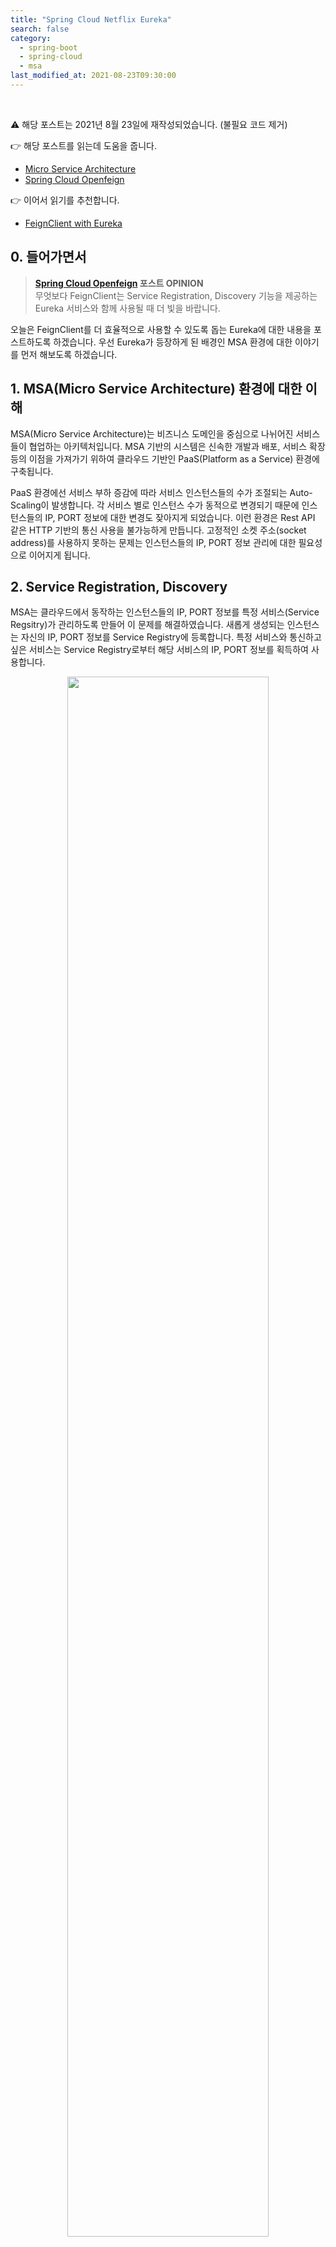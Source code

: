 ```yaml
---
title: "Spring Cloud Netflix Eureka"
search: false
category:
  - spring-boot
  - spring-cloud
  - msa
last_modified_at: 2021-08-23T09:30:00
---
```


<br>

⚠️ 해당 포스트는 2021년 8월 23일에 재작성되었습니다. (불필요 코드 제거)

👉 해당 포스트를 읽는데 도움을 줍니다.
- [Micro Service Architecture][msa-blog-link]
- [Spring Cloud Openfeign][openfeign-link]

👉 이어서 읽기를 추천합니다.
- [FeignClient with Eureka][feignclient-with-eureka-link]

## 0. 들어가면서

> **[Spring Cloud Openfeign][openfeign-link] 포스트 OPINION**<br>
> 무엇보다 FeignClient는 Service Registration, Discovery 기능을 제공하는 Eureka 서비스와 함께 사용될 때 더 빛을 바랍니다.

오늘은 FeignClient를 더 효율적으로 사용할 수 있도록 돕는 Eureka에 대한 내용을 포스트하도록 하겠습니다. 
우선 Eureka가 등장하게 된 배경인 MSA 환경에 대한 이야기를 먼저 해보도록 하겠습니다. 

## 1. MSA(Micro Service Architecture) 환경에 대한 이해
MSA(Micro Service Architecture)는 비즈니스 도메인을 중심으로 나뉘어진 서비스들이 협업하는 아키텍처입니다. 
MSA 기반의 시스템은 신속한 개발과 배포, 서비스 확장 등의 이점을 가져가기 위하여 클라우드 기반인 PaaS(Platform as a Service) 환경에 구축됩니다. 

PaaS 환경에선 서비스 부하 증감에 따라 서비스 인스턴스들의 수가 조절되는 Auto-Scaling이 발생합니다. 
각 서비스 별로 인스턴스 수가 동적으로 변경되기 때문에 인스턴스들의 IP, PORT 정보에 대한 변경도 잦아지게 되었습니다. 
이런 환경은 Rest API 같은 HTTP 기반의 통신 사용을 불가능하게 만듭니다. 
고정적인 소켓 주소(socket address)를 사용하지 못하는 문제는 인스턴스들의 IP, PORT 정보 관리에 대한 필요성으로 이어지게 됩니다.

## 2. Service Registration, Discovery
MSA는 클라우드에서 동작하는 인스턴스들의 IP, PORT 정보를 특정 서비스(Service Regsitry)가 관리하도록 만들어 이 문제를 해결하였습니다. 
새롭게 생성되는 인스턴스는 자신의 IP, PORT 정보를 Service Registry에 등록합니다. 
특정 서비스와 통신하고 싶은 서비스는 Service Registry로부터 해당 서비스의 IP, PORT 정보를 획득하여 사용합니다. 

<p align="center"><img src="/images/spring-cloud-netflix-eureka-1.JPG" width="80%"></p>

## 3. Spring Cloud Netflix Eureka
MSA를 성공적으로 구축한 대표적인 기업인 Netflix는 쉬운 MSA 구축을 돕는 다양한 기술들과 이슈에 대한 해결책들을 Netflix OSS(open source software)를 통해 제공합니다. 
Spring Cloud 프로젝트에서는 Netflix에서 제공하는 대표적인 컴포넌트들을 Spring 프레임워크에서 쉽게 사용할 수 있도록 Spring Cloud Netflix를 제공합니다.

> Spring Cloud Netflix provides Netflix OSS integrations for Spring Boot apps through autoconfiguration 
> and binding to the Spring Environment and other Spring programming model idioms.

### 3.1. Spring Cloud Netflix Components
- Eureka - Service Discovery & Registry
- Hystrix - Fault Tolerance Library(Circuit Breaker) 
- Zuul- API Gateway  
- Ribbon - Client Side Loadbalancer

이번 포스트의 주제인 Eureka 컴포넌트의 구조에 대해 알아보고 이를 구축, 테스트해보도록 하겠습니다. 

### 3.2. Eureka 컴포넌트 구조
- Eureka 서버와 Eureka 클라이언트로 구성됩니다.
- Eureka 서버는 Service Registration, Discovery 기능을 제공합니다.
- Eureka 클라이언트는 Eureka 서버에 자신의 IP, PORT 정보를 등록하고 Service Discovery 기능을 활용합니다.
<p align="center"><img src="/images/spring-cloud-netflix-eureka-2.JPG" width="80%"></p>

### 3.3. Eureka 서버 구축
우선 Eureka 서버를 구축해보도록 하겠습니다. 
간단한 애너테이션과 설정만으로 Eureka 서버 구축이 가능합니다.  

#### 3.3.1. pom.xml
- spring-cloud-starter-netflix-eureka-server dependency 추가

```xml
<?xml version="1.0" encoding="UTF-8"?>
<project xmlns="http://maven.apache.org/POM/4.0.0"
    xmlns:xsi="http://www.w3.org/2001/XMLSchema-instance"
    xsi:schemaLocation="http://maven.apache.org/POM/4.0.0 https://maven.apache.org/xsd/maven-4.0.0.xsd">
    <modelVersion>4.0.0</modelVersion>
    <parent>
        <groupId>org.springframework.boot</groupId>
        <artifactId>spring-boot-starter-parent</artifactId>
        <version>2.2.7.RELEASE</version>
        <relativePath /> <!-- lookup parent from repository -->
    </parent>
    <groupId>cloud.in.action</groupId>
    <artifactId>Eureka</artifactId>
    <version>0.0.1-SNAPSHOT</version>
    <name>Eureka</name>
    <description>Demo project for Spring Boot</description>
    <properties>
        <java.version>11</java.version>
        <spring-cloud.version>Hoxton.SR10</spring-cloud.version>
    </properties>
    <dependencies>
        <dependency>
            <groupId>org.springframework.boot</groupId>
            <artifactId>spring-boot-starter-web</artifactId>
        </dependency>
        <dependency>
            <groupId>org.springframework.cloud</groupId>
            <artifactId>spring-cloud-starter-netflix-eureka-server</artifactId>
        </dependency>
        <dependency>
            <groupId>org.springframework.boot</groupId>
            <artifactId>spring-boot-starter-test</artifactId>
            <scope>test</scope>
        </dependency>
    </dependencies>
    <dependencyManagement>
        <dependencies>
            <dependency>
                <groupId>org.springframework.cloud</groupId>
                <artifactId>spring-cloud-dependencies</artifactId>
                <version>${spring-cloud.version}</version>
                <type>pom</type>
                <scope>import</scope>
            </dependency>
        </dependencies>
    </dependencyManagement>

    <build>
        <plugins>
            <plugin>
                <groupId>org.springframework.boot</groupId>
                <artifactId>spring-boot-maven-plugin</artifactId>
            </plugin>
        </plugins>
    </build>

</project>
```

#### 3.3.2. application.yml
- port를 8761로 지정합니다.
- eureka.client.register-with-eureka, 자신을 Eureka 서버에 등록할지 여부
- eureka.client.fetch-registry, 서버로부터 전달받은 서비스 리스트 정보를 로컬에 캐싱할지 여부

```yml
server:
  port: 8761
eureka:
  client:
    register-with-eureka: false
    fetch-registry: false
```

#### 3.3.3. EurekaApplication 클래스
- @EnableEurekaServer 애너테이션을 추가합니다.

```java
package cloud.in.action;

import org.springframework.boot.SpringApplication;
import org.springframework.boot.autoconfigure.SpringBootApplication;
import org.springframework.cloud.netflix.eureka.server.EnableEurekaServer;

@EnableEurekaServer
@SpringBootApplication
public class EurekaApplication {

    public static void main(String[] args) {
        SpringApplication.run(EurekaApplication.class, args);
    }

}
```

### 3.4. Eureka 클라이언트 구현
다음으로 Eureka 클라이언트를 만들어보도록 하겠습니다. 
간단한 애너테이션과 설정만으로 Eureka 클라이언트 구현이 가능합니다. 
a-service를 Erueka 클라이언트로 구현한 방법에 대해 설명하였지만 같은 방법으로 b-service도 구현하였습니다. 

#### 3.4.1. pom.xml
- spring-cloud-starter-netflix-eureka-client dependency 추가

```xml
<?xml version="1.0" encoding="UTF-8"?>
<project xmlns="http://maven.apache.org/POM/4.0.0" xmlns:xsi="http://www.w3.org/2001/XMLSchema-instance"
    xsi:schemaLocation="http://maven.apache.org/POM/4.0.0 https://maven.apache.org/xsd/maven-4.0.0.xsd">
    <modelVersion>4.0.0</modelVersion>
    <parent>
        <groupId>org.springframework.boot</groupId>
        <artifactId>spring-boot-starter-parent</artifactId>
        <version>2.2.7.RELEASE</version>
        <relativePath/> <!-- lookup parent from repository -->
    </parent>
    <groupId>cloud.in.action</groupId>
    <artifactId>a-service</artifactId>
    <version>0.0.1-SNAPSHOT</version>
    <name>a-service</name>
    <description>Demo project for Spring Boot</description>
    <properties>
        <java.version>11</java.version>
        <spring-cloud.version>Hoxton.SR10</spring-cloud.version>
    </properties>
    <dependencies>
        <dependency>
            <groupId>org.springframework.boot</groupId>
            <artifactId>spring-boot-starter-web</artifactId>
        </dependency>
        <dependency>
            <groupId>org.springframework.cloud</groupId>
            <artifactId>spring-cloud-starter-netflix-eureka-client</artifactId>
        </dependency>

        <dependency>
            <groupId>org.springframework.boot</groupId>
            <artifactId>spring-boot-starter-test</artifactId>
            <scope>test</scope>
        </dependency>
    </dependencies>
    <dependencyManagement>
        <dependencies>
            <dependency>
                <groupId>org.springframework.cloud</groupId>
                <artifactId>spring-cloud-dependencies</artifactId>
                <version>${spring-cloud.version}</version>
                <type>pom</type>
                <scope>import</scope>
            </dependency>
        </dependencies>
    </dependencyManagement>

    <build>
        <plugins>
            <plugin>
                <groupId>org.springframework.boot</groupId>
                <artifactId>spring-boot-maven-plugin</artifactId>
            </plugin>
        </plugins>
    </build>

</project>
```

#### 3.4.2. application.yml
- port를 0으로 지정합니다. 임의의 숫자를 port로 지정받습니다.
- spring.application.name, 서버의 이름을 지정합니다. Eureka 서비스 이름으로 서버 리스트에 등록됩니다.
- eureka.client.register-with-eureka, 자신을 Eureka 서버에 등록할지 여부
- eureka.client.fetch-registry, 서버로부터 전달받은 서비스 리스트 정보를 로컬에 캐싱할지 여부
- eureka.client.service-url.defaultZone, eureka 서버 정보

```yml
server:
  port: 0
spring:
  application:
    name: a-service
eureka:
  client:
    register-with-eureka: true
    fetch-registry: true
    service-url:
      defaultZone: http://127.0.0.1:8761/eureka/
```

#### 3.4.3. ACloudServiceApplication 클래스
- @EnableEurekaClient 애너테이션을 추가합니다.

```java
package cloud.in.action;

import org.springframework.boot.SpringApplication;
import org.springframework.boot.autoconfigure.SpringBootApplication;
import org.springframework.cloud.netflix.eureka.EnableEurekaClient;

@EnableEurekaClient
@SpringBootApplication
public class AServiceApplication {

    public static void main(String[] args) {
        SpringApplication.run(AServiceApplication.class, args);
    }

}
```

##### 3.4.4. 서비스 등록 확인
- eureka 서버를 먼저 기동시킵니다.
- a-service, b-service를 기동시킵니다.
- <http://localhost:8761>로 접속하여 등록된 서비스 정보를 확인합니다. 

<p align="center"><img src="/images/spring-cloud-netflix-eureka-3.JPG"></p>
<p align="center"><img src="/images/spring-cloud-netflix-eureka-4.JPG"></p>

## CLOSING
MSA 환경에서 필요한 Service Registration, Discovery 기능을 제공하는 Eureka 컴포넌트에 대해 정리해봤습니다. 
Eureka 클라이언트 구현과 관련된 정보를 찾다보니 글마다 사용하는 애너테이션이 달랐습니다.(@EnableDiscoveryClient 혹은 @EnableEurekaClient 애너테이션 사용)
어떤 조건으로 두 애너테이션을 구분하여 사용하는지 차이점을 찾아보았습니다. 
> **@EnableDiscoveryClient, @EnableEurekaClient 차이점**<br>
> Service Discovery 라이브러리는 유레카 외에도 주키퍼, 컨설 등이 존재합니다. 
> @EnableDiscoveryClient 애너테이션은 모든 라이브러리를 지원하며 @EnableEurekaClient 애너테이션은 유레카 라이브러리만을 지원합니다.

Eureka 서버 구축이 되었으니 Service Discovery 기능을 이용한 FeignClient 사용과 관련된 글을 작성해보려고 합니다. 
Spring Cloud와 관련된 내용을 정리하다 보니 아직 갈 길이 멀다고 느껴집니다. 
앞으로 feign, eureka, ribbon, hystrix, zuul과 관련된 글들을 정리하면서 Spring 프레임워크가 MSA 생태계를 어떻게 지원하는지 알아보겠습니다.

#### TEST CODE REPOSITORY
- <https://github.com/Junhyunny/blog-in-action/tree/master/2021-03-08-spring-cloud-netflix-eureka>

#### REFERENCE
- <https://bcho.tistory.com/1252>
- [spring cloud - eureka 기본 설정!][eureka-reference-link]
- <https://spring.io/guides/gs/service-registration-and-discovery/>

[eureka-reference-link]: https://kouzie.github.io/spring/%EC%8A%A4%ED%94%84%EB%A7%81-%ED%81%B4%EB%9D%BC%EC%9A%B0%EB%93%9C-eureka-%EA%B8%B0%EB%B3%B8%EC%84%A4%EC%A0%95/#eureka-%ED%81%B4%EB%9D%BC%EC%9D%B4%EC%96%B8%ED%8A%B8-%EC%84%A4%EC%A0%95

[msa-blog-link]: https://junhyunny.github.io/information/msa/microservice-architecture/
[openfeign-link]: https://junhyunny.github.io/spring-boot/spring-cloud/spring-cloud-openfeign/

[feignclient-with-eureka-link]: https://junhyunny.github.io/spring-boot/spring-cloud/msa/junit/feignclient-with-eureka/